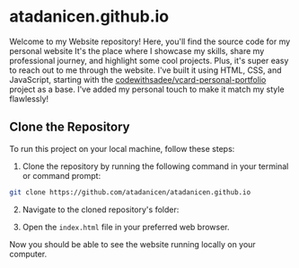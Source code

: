 # atadanicen.github.io

Welcome to my Website repository! Here, you'll find the source code for my personal website It's the place where I showcase my skills, share my professional journey, and highlight some cool projects. Plus, it's super easy to reach out to me through the website. I've built it using HTML, CSS, and JavaScript, starting with the [codewithsadee/vcard-personal-portfolio](https://github.com/codewithsadee/vcard-personal-portfolio) project as a base. I've added my personal touch to make it match my style flawlessly!

## Clone the Repository

To run this project on your local machine, follow these steps:

1. Clone the repository by running the following command in your terminal or command prompt:

```bash 
git clone https://github.com/atadanicen/atadanicen.github.io
```

2. Navigate to the cloned repository's folder:

3. Open the `index.html` file in your preferred web browser.

Now you should be able to see the website running locally on your computer.
